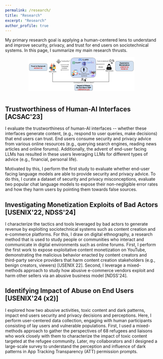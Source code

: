 ```yaml
---
permalink: /research/
title: "Research"
excerpt: "Research"
author_profile: true
---
```

<!-- Google tag (gtag.js) -->
<script async src="https://www.googletagmanager.com/gtag/js?id=G-ZSMV5NQV3R"></script>
<script>
  window.dataLayer = window.dataLayer || [];
  function gtag(){dataLayer.push(arguments);}
  gtag('js', new Date());

  gtag('config', 'G-ZSMV5NQV3R');
</script>



My primary research goal is applying a human-centered lens to understand and improve security, privacy, and trust for end users on sociotechnical systems. In this page, I summarize my main research thrusts. 

<p align="center">
    <img src="/files/researchthrusts.png"
         style="display: block;
                margin-left: auto;
                margin-right: auto;
                width: 350px; /* Adjust width as needed */
                height: auto; /* Keeps aspect ratio */
         " />
    <br>
</p>



Trustworthiness of Human-AI Interfaces [ACSAC'23]
-----------
I evaluate the trustworthiness of human-AI interfaces -- whether these interfaces generate content, (e.g., respond to user queries, make decisions) that end users can trust. End users consume security and privacy advice from various online resources (e.g., querying search engines, reading news articles and online forums). Additionally, the advent of end-user facing LLMs has resulted in these users leveraging LLMs for different types of advice (e.g., financial, personal life). 

Motivated by this, I perform the first study to evaluate whether end-user facing language models are able to provide security and privacy advice. To do this, I curate a dataset of security and privacy misconceptions, evaluate two popular chat language models to expose their non-negligible error rates and how they harm users by pointing them towards false sources.  


Investigating Monetization Exploits of Bad Actors [USENIX'22, NDSS'24]
-----------
I characterize the tactics and tools leveraged by bad actors to generate revenue by exploiting sociotechnical systems such as content creation and e-commerce platforms. For this, I draw on digital ethnography, a research method that is used to study people or communities who interact and communicate in digital environments such as online forums. First, I perform the first work to expose exploitative content monetization on YouTube, demonstrating the malicious behavior enacted by content creators and third-party service providers that harm content creation stakeholders (e.g., benign creators, viewers) [USENIX 22]. Second, I leverage a mixed-methods approach to study how abusive e-commerce vendors exploit and harm other sellers via an abusive business model [NDSS'24].


Identifying Impact of Abuse on End Users [USENIX'24 (x2)]
-----------

I explored how two abusive activities, toxic content and dark patterns, impact end users security and
privacy decisions and perceptions. Here, I perform user-centered data collection, engaging with human participants consisting of lay users and vulnerable populations. First, I used a mixed-methods approach to gather the perspectives of 68 refugees and liaisons who work closely with them to characterize the impact of toxic content targeted at the refugee community. Later, my collaborators and I designed a large-scale survey to understand the perception and influence of dark patterns in App Tracking Transparency (ATT) permission prompts.
